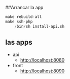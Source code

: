 ##Arrancar la app
```s
make rebuild-all
make ssh-php
    /bin/sh install-api.sh
```
## las apps
- api
  - [http://localhost:8080](http://localhost:8080)
- front
  - [http://localhost:8090](http://localhost:8090)